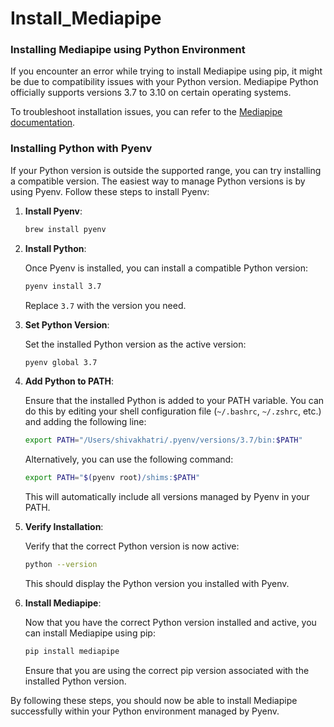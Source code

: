 # Install_Mediapipe
### Installing Mediapipe using Python Environment

If you encounter an error while trying to install Mediapipe using pip, it might be due to compatibility issues with your Python version. Mediapipe Python officially supports versions 3.7 to 3.10 on certain operating systems.

To troubleshoot installation issues, you can refer to the [Mediapipe documentation](https://mediapipe.readthedocs.io/en/latest/getting_started/troubleshooting.html#:~:text=after%20running%20pip%20install%20mediapipe,x86_64%20macOS%2010.15%2B).

### Installing Python with Pyenv

If your Python version is outside the supported range, you can try installing a compatible version. The easiest way to manage Python versions is by using Pyenv. Follow these steps to install Pyenv:

1. **Install Pyenv**:
   
   ```bash
   brew install pyenv
   ```

2. **Install Python**:

   Once Pyenv is installed, you can install a compatible Python version:

   ```bash
   pyenv install 3.7
   ```

   Replace `3.7` with the version you need.

3. **Set Python Version**:

   Set the installed Python version as the active version:

   ```bash
   pyenv global 3.7
   ```

4. **Add Python to PATH**:

   Ensure that the installed Python is added to your PATH variable. You can do this by editing your shell configuration file (`~/.bashrc`, `~/.zshrc`, etc.) and adding the following line:

   ```bash
   export PATH="/Users/shivakhatri/.pyenv/versions/3.7/bin:$PATH"
   ```

   Alternatively, you can use the following command:

   ```bash
   export PATH="$(pyenv root)/shims:$PATH"
   ```

   This will automatically include all versions managed by Pyenv in your PATH.

5. **Verify Installation**:

   Verify that the correct Python version is now active:

   ```bash
   python --version
   ```

   This should display the Python version you installed with Pyenv.

6. **Install Mediapipe**:

   Now that you have the correct Python version installed and active, you can install Mediapipe using pip:

   ```bash
   pip install mediapipe
   ```

   Ensure that you are using the correct pip version associated with the installed Python version.

By following these steps, you should now be able to install Mediapipe successfully within your Python environment managed by Pyenv.
